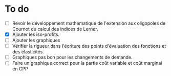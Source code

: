 # To do

- [ ] Revoir le développement mathématique de l'extension aux oligopoles de Cournot du calcul des indices de Lerner.
- [x] Ajouter les  iso-profits.
- [ ] Ajouter les graphiques
- [ ] Vérifier la rigueur dans l'écriture des points d'évaluation des fonctions et des élasticités.
- [ ] Graphiques pas bon pour les changements de demande.
- [ ] Faire un graphique correct pour la partie coût variable et coût marginal en CPP